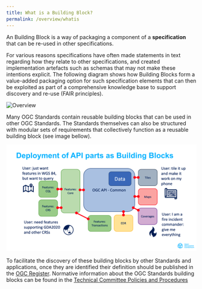 ```yaml
---
title: What is a Building Block?
permalink: /overview/whatis
---
```

An Building Block is a way of packaging a component of a **specification** that can be re-used in other specifications.

For various reasons specifications have often made statements in text regarding how they relate to other specifications, and created implementation artefacts such as schemas that may not make these intentions explicit. The following diagram shows how Building Blocks form a value-added packaging option for such specification elements that can then be exploited as part of a comprehensive knowledge base to support discovery and re-use (FAIR principles).

![Overview](https://lucid.app/publicSegments/view/266abfd3-ed51-43a8-a9b0-8e3251c28b54/image.png)

Many OGC Standards contain reusable building blocks that can be used in other OGC Standards. The Standards themselves can also be structured with modular sets of requirements that collectively function as a reusable building block (see image bellow).

[![Usage](/assets/api-bblocks.png)](/assets/api-bblocks.png)

To facilitate the discovery of these building blocks by other Standards and applications, once they are identified their definition should be published in the [OGC Register](https://opengeospatial.github.io/bblocks/register/). Normative information about the OGC Standards building blocks can be found in the [Technical Committee Policies and Procedures](https://docs.ogc.org/pol/05-020r29/05-020r29.html#building-bloocks) 